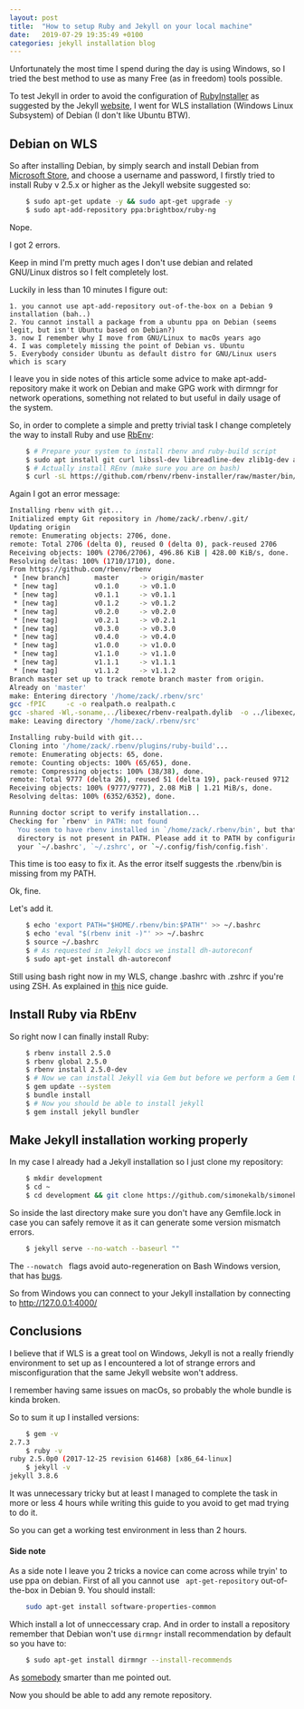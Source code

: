 ```yaml
---
layout: post
title:  "How to setup Ruby and Jekyll on your local machine"
date:   2019-07-29 19:35:49 +0100
categories: jekyll installation blog
---
```


Unfortunately the most time I spend during the day is using Windows, so I tried the best method to use as many Free (as in freedom) tools possible. 

To test Jekyll in order to avoid the configuration of [RubyInstaller](https://rubyinstaller.org/) as suggested by the Jekyll [website](https://jekyllrb.com/docs/installation/windows/), I went for WLS installation (Windows Linux Subsystem) of Debian (I don't like Ubuntu BTW).

## Debian on WLS

So after installing Debian, by simply search and install Debian from [Microsoft Store](https://www.microsoft.com/store/productId/9MSVKQC78PK6), and choose a username and password, I firstly tried to install Ruby v 2.5.x or higher as the Jekyll website suggested so:
```bash
    $ sudo apt-get update -y && sudo apt-get upgrade -y
    $ sudo apt-add-repository ppa:brightbox/ruby-ng
```
Nope.

I got 2 errors.

Keep in mind I'm pretty much ages I don't use debian and related GNU/Linux distros so I felt completely lost. 

Luckily in less than 10 minutes I figure out:

    1. you cannot use apt-add-repository out-of-the-box on a Debian 9 installation (bah..)
    2. You cannot install a package from a ubuntu ppa on Debian (seems legit, but isn't Ubuntu based on Debian?)
    3. now I remember why I move from GNU/Linux to macOs years ago
    4. I was completely missing the point of Debian vs. Ubuntu
    5. Everybody consider Ubuntu as default distro for GNU/Linux users which is scary 

I leave you in side notes of this article some advice to make apt-add-repository make it work on Debian and make GPG work with dirmngr for network operations, something not related to but useful in daily usage of the system.  

So, in order to complete a simple and pretty trivial task I change completely the way to install Ruby and use [RbEnv](https://github.com/rbenv/rbenv):
```bash
    $ # Prepare your system to install rbenv and ruby-build script
    $ sudo apt install git curl libssl-dev libreadline-dev zlib1g-dev autoconf bison build-essential libyaml-dev libreadline-dev libncurses5-dev libffi-dev libgdbm-dev
    $ # Actually install REnv (make sure you are on bash)
    $ curl -sL https://github.com/rbenv/rbenv-installer/raw/master/bin/rbenv-installer | bash -
```
Again I got an error message:
```bash
Installing rbenv with git...
Initialized empty Git repository in /home/zack/.rbenv/.git/
Updating origin
remote: Enumerating objects: 2706, done.
remote: Total 2706 (delta 0), reused 0 (delta 0), pack-reused 2706
Receiving objects: 100% (2706/2706), 496.86 KiB | 428.00 KiB/s, done.
Resolving deltas: 100% (1710/1710), done.
From https://github.com/rbenv/rbenv
 * [new branch]      master     -> origin/master
 * [new tag]         v0.1.0     -> v0.1.0
 * [new tag]         v0.1.1     -> v0.1.1
 * [new tag]         v0.1.2     -> v0.1.2
 * [new tag]         v0.2.0     -> v0.2.0
 * [new tag]         v0.2.1     -> v0.2.1
 * [new tag]         v0.3.0     -> v0.3.0
 * [new tag]         v0.4.0     -> v0.4.0
 * [new tag]         v1.0.0     -> v1.0.0
 * [new tag]         v1.1.0     -> v1.1.0
 * [new tag]         v1.1.1     -> v1.1.1
 * [new tag]         v1.1.2     -> v1.1.2
Branch master set up to track remote branch master from origin.
Already on 'master'
make: Entering directory '/home/zack/.rbenv/src'
gcc -fPIC     -c -o realpath.o realpath.c
gcc -shared -Wl,-soname,../libexec/rbenv-realpath.dylib  -o ../libexec/rbenv-realpath.dylib realpath.o
make: Leaving directory '/home/zack/.rbenv/src'

Installing ruby-build with git...
Cloning into '/home/zack/.rbenv/plugins/ruby-build'...
remote: Enumerating objects: 65, done.
remote: Counting objects: 100% (65/65), done.
remote: Compressing objects: 100% (38/38), done.
remote: Total 9777 (delta 26), reused 51 (delta 19), pack-reused 9712
Receiving objects: 100% (9777/9777), 2.08 MiB | 1.21 MiB/s, done.
Resolving deltas: 100% (6352/6352), done.

Running doctor script to verify installation...
Checking for `rbenv' in PATH: not found
  You seem to have rbenv installed in `/home/zack/.rbenv/bin', but that
  directory is not present in PATH. Please add it to PATH by configuring
  your `~/.bashrc', `~/.zshrc', or `~/.config/fish/config.fish'.
```
This time is too easy to fix it. 
As the error itself suggests the .rbenv/bin is missing from my PATH. 

Ok, fine. 

Let's add it.

```bash
    $ echo 'export PATH="$HOME/.rbenv/bin:$PATH"' >> ~/.bashrc
    $ echo 'eval "$(rbenv init -)"' >> ~/.bashrc
    $ source ~/.bashrc
    $ # As requested in Jekyll docs we install dh-autoreconf
    $ sudo apt-get install dh-autoreconf  
```
Still using bash right now in my WLS, change .bashrc with .zshrc if you're using ZSH.
As explained in [this](https://linuxize.com/post/how-to-install-ruby-on-debian-9/) nice guide.

## Install Ruby via RbEnv

So right now I can finally install Ruby:
```bash
    $ rbenv install 2.5.0 
    $ rbenv global 2.5.0
    $ rbenv install 2.5.0-dev
    $ # Now we can install Jekyll via Gem but before we perform a Gem Update
    $ gem update --system
    $ bundle install
    $ # Now you should be able to install jekyll
    $ gem install jekyll bundler
```
## Make Jekyll installation working properly

In my case I already had a Jekyll installation so I just clone my repository:
```bash
    $ mkdir development
    $ cd ~
    $ cd development && git clone https://github.com/simonekalb/simonekalb.github.io.git
```
So inside the last directory make sure you don't have any Gemfile.lock in case you can safely remove it as it can generate some version mismatch errors.
```bash
    $ jekyll serve --no-watch --baseurl ""
```
The ```--nowatch ``` flags avoid auto-regeneration on Bash Windows version, that has [bugs](https://github.com/Microsoft/BashOnWindows/issues/216).

So from Windows you can connect to your Jekyll installation by connecting to http://127.0.0.1:4000/

## Conclusions

I believe that if WLS is a great tool on Windows, Jekyll is not a really friendly environment to set up as I encountered a lot of strange errors and misconfiguration that the same Jekyll website won't address.

I remember having same issues on macOs, so probably the whole bundle is kinda broken. 

So to sum it up I installed versions:
```bash
    $ gem -v
2.7.3
    $ ruby -v
ruby 2.5.0p0 (2017-12-25 revision 61468) [x86_64-linux]
    $ jekyll -v
jekyll 3.8.6
```
It was unnecessary tricky but at least I managed to complete the task in more or less 4 hours while writing this guide to you avoid to get mad trying to do it. 

So you can get a working test environment in less than 2 hours. 

#### Side note

As a side note I leave you 2 tricks a novice can come across while tryin' to use ppa on debian.
First of all you cannot use ```
apt-get-repository``` out-of-the-box in Debian 9.
You should install:
```bash
    sudo apt-get install software-properties-common
```
Which install a lot of unneccessary crap.
And in order to install a repository remember that Debian won't use ```dirmngr``` install recommendation by default so you have to:

```bash
    $ sudo apt-get install dirmngr --install-recommends
```
As [somebody](https://blog.sleeplessbeastie.eu/2017/11/02/how-to-fix-missing-dirmngr/) smarter than me pointed out.

Now you should be able to add any remote repository.